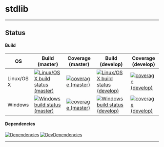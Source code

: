 stdlib
===
> 

<!-- <badges> -->
---
## Status

#### Build

| OS | Build (master) | Coverage (master) | Build (develop) | Coverage (develop) |
| --- | --- | --- | --- | --- |
| Linux/OS X | [![Linux/OS X build status (master)][build-image-master]][build-url-master] | [![coverage (master)][coverage-image-master]][coverage-url-master] | [![Linux/OS X build status (develop)][build-image-develop]][build-url-develop] | [![coverage (develop)][coverage-image-develop]][coverage-url-develop]
| Windows | [![Windows build status (master)][windows-build-image-master]][windows-build-url-master] | [![coverage (master)][coverage-image-master]][coverage-url-master] | [![Windows build status (develop)][windows-build-image-develop]][windows-build-url-develop] | [![coverage (develop)][coverage-image-develop]][coverage-url-develop] |


#### Dependencies

[![Dependencies][dependencies-image]][dependencies-url] [![DevDependencies][dev-dependencies-image]][dev-dependencies-url]

<!-- </badges> -->

---


<!-- <links> -->

[build-image-master]: http://img.shields.io/travis/stdlib-js/stdlib/master.svg
[build-url-master]: https://travis-ci.org/stdlib-js/stdlib

[build-image-develop]: http://img.shields.io/travis/stdlib-js/stdlib/develop.svg
[build-url-develop]: https://travis-ci.org/stdlib-js/stdlib

[windows-build-image-master]: https://ci.appveyor.com/api/projects/status/github/stdlib-js/stdlib?branch=master&svg=true
[windows-build-url-master]: https://ci.appveyor.com/api/projects/status/github/stdlib-js/stdlib?branch=master&svg=true

[windows-build-image-develop]: https://ci.appveyor.com/api/projects/status/github/stdlib-js/stdlib?branch=develop&svg=true
[windows-build-url-develop]: https://ci.appveyor.com/api/projects/status/github/stdlib-js/stdlib?branch=develop&svg=true

[coverage-image-master]: https://img.shields.io/codecov/c/github/stdlib-js/stdlib/master.svg
[coverage-url-master]: https://codecov.io/github/stdlib-js/stdlib/branch/master

[coverage-image-develop]: https://img.shields.io/codecov/c/github/stdlib-js/stdlib/develop.svg
[coverage-url-develop]: https://codecov.io/github/stdlib-js/stdlib/branch/develop

[dependencies-image]: http://img.shields.io/david/stdlib-js/stdlib/develop.svg
[dependencies-url]: https://david-dm.org/stdlib-js/stdlib/develop

[dev-dependencies-image]: http://img.shields.io/david/dev/stdlib-js/stdlib/develop.svg
[dev-dependencies-url]: https://david-dm.org/stdlib-js/stdlib/develop#info=devDependencies

<!-- </links> -->
